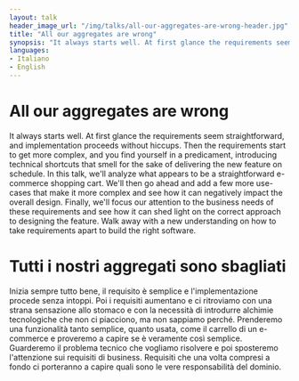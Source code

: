 ```yaml
---
layout: talk
header_image_url: "/img/talks/all-our-aggregates-are-wrong-header.jpg"
title: "All our aggregates are wrong"
synopsis: "It always starts well. At first glance the requirements seem straightforward, and implementation proceeds without hiccups. Then the requirements start to get more complex, and you find yourself in a predicament, introducing technical shortcuts that smell for the sake of delivering the new feature on schedule. In this talk, we'll analyze what appears to be a straightforward e-commerce shopping cart. We'll then go ahead and add a few more use-cases that make it more complex and see how it can negatively impact the overall design. Finally, we'll focus our attention to the business needs of these requirements and see how it can shed light on the correct approach to designing the feature. Walk away with a new understanding on how to take requirements apart to build the right software."
languages:
- Italiano
- English
---
```


# All our aggregates are wrong

It always starts well. At first glance the requirements seem straightforward, and implementation proceeds without hiccups. Then the requirements start to get more complex, and you find yourself in a predicament, introducing technical shortcuts that smell for the sake of delivering the new feature on schedule. In this talk, we'll analyze what appears to be a straightforward e-commerce shopping cart. We'll then go ahead and add a few more use-cases that make it more complex and see how it can negatively impact the overall design. Finally, we'll focus our attention to the business needs of these requirements and see how it can shed light on the correct approach to designing the feature. Walk away with a new understanding on how to take requirements apart to build the right software.

# Tutti i nostri aggregati sono sbagliati

Inizia sempre tutto bene, il requisito è semplice e l'implementazione procede senza intoppi. Poi i requisiti aumentano e ci ritroviamo con una strana sensazione allo stomaco e con la necessità di introdurre alchimie tecnologiche che non ci piacciono, ma non sappiamo perché. Prenderemo una funzionalità tanto semplice, quanto usata, come il carrello di un e-commerce e proveremo a capire se è veramente così semplice. Guarderemo il problema tecnico che vogliamo risolvere e poi sposteremo l'attenzione sui requisiti di business. Requisiti che una volta compresi a fondo ci porteranno a capire quali sono le vere responsabilità del dominio.
